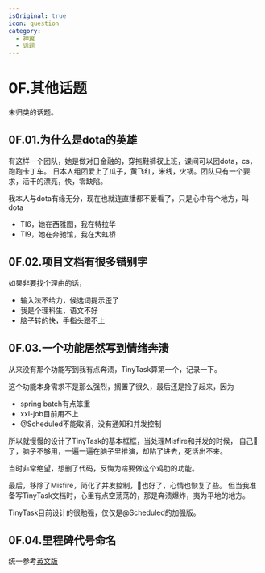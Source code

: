 ```yaml
---
isOriginal: true
icon: question
category:
  - 神翼
  - 话题
---
```


# 0F.其他话题

未归类的话题。

## 0F.01.为什么是dota的英雄

有这样一个团队，她是做对日金融的，穿拖鞋裤衩上班，课间可以团dota，cs，跑跑卡丁车。
日本人组团爱上了瓜子，黄飞红，米线，火锅。团队只有一个要求，活干的漂亮，快，零缺陷。

我本人与dota有缘无分，现在也就连直播都不爱看了，只是心中有个地方，叫dota

* TI6，她在西雅图，我在特拉华
* TI9，她在奔驰馆，我在大虹桥

## 0F.02.项目文档有很多错别字

如果非要找个理由的话，

* 输入法不给力，候选词提示歪了
* 我是个理科生，语文不好
* 脑子转的快，手指头跟不上

## 0F.03.一个功能居然写到情绪奔溃

从来没有那个功能写到我有点奔溃，TinyTask算第一个，记录一下。

这个功能本身需求不是那么强烈，搁置了很久，最后还是捡了起来，因为

* spring batch有点笨重
* xxl-job目前用不上
* @Scheduled不能取消，没有通知和并发控制

所以就慢慢的设计了TinyTask的基本框框，当处理Misfire和并发的时候，
自己🐑了，脑子不够用，一遍一遍在脑子里推演，却陷了进去，死活出不来。

当时非常绝望，想删了代码，反悔为啥要做这个鸡肋的功能。

最后，移除了Misfire，简化了并发控制，🐑也好了，心情也恢复了些。
但当我准备写TinyTask文档时，心里有点空荡荡的，那是奔溃爆炸，夷为平地的地方。

TinyTask目前设计的很勉强，仅仅是@Scheduled的加强版。

## 0F.04.里程碑代号命名

统一参考[英文版](/0-wings/0f-qa-others.md)
